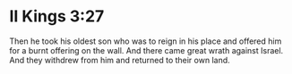 # II Kings 3:27

Then he took his oldest son who was to reign in his place and offered him for a burnt offering on the wall. And there came great wrath against Israel. And they withdrew from him and returned to their own land.
